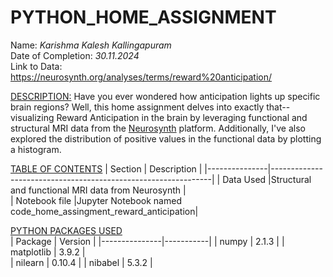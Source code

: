 # PYTHON_HOME_ASSIGNMENT
Name: _Karishma Kalesh Kallingapuram_\
Date of Completion: _30.11.2024_\
Link to Data: https://neurosynth.org/analyses/terms/reward%20anticipation/

<u>DESCRIPTION:</u>
Have you ever wondered how anticipation lights up specific brain regions? Well, this home assignment delves into exactly that--visualizing Reward Anticipation in the brain by leveraging functional and structural MRI data from the [Neurosynth](https://neurosynth.org/analyses/terms/reward%20anticipation/) platform. Additionally, I've also explored the distribution of positive values in the functional data by plotting a histogram.

<u>TABLE OF CONTENTS</U>
| Section       | Description                                                   |
|---------------|---------------------------------------------------------------|
| Data Used     |Structural and functional MRI data from Neurosynth             |                
| Notebook file |Jupyter Notebook named code_home_assingment_reward_anticipation|                      

<u>PYTHON PACKAGES USED</u>                    
| Package       | Version   |
|---------------|-----------|
| numpy         | 2.1.3     |
| matplotlib    | 3.9.2     |   
| nilearn       | 0.10.4    |
| nibabel       | 5.3.2     |








